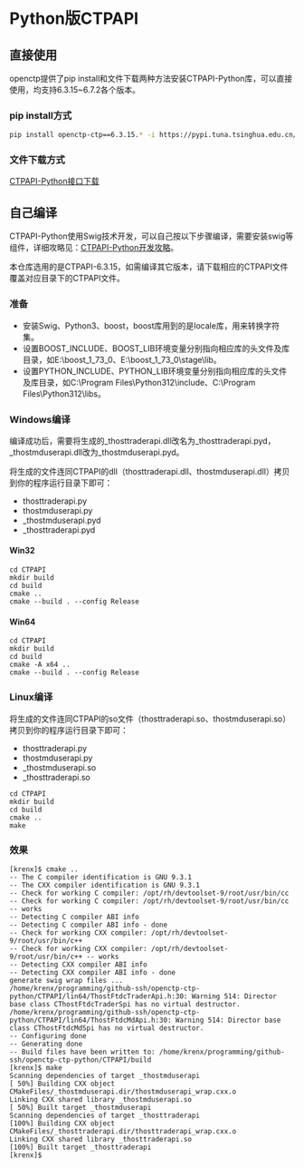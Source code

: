 # Python版CTPAPI

## 直接使用

openctp提供了pip install和文件下载两种方法安装CTPAPI-Python库，可以直接使用，均支持6.3.15~6.7.2各个版本。

### pip install方式

```bash
pip install openctp-ctp==6.3.15.* -i https://pypi.tuna.tsinghua.edu.cn/simple --trusted-host=pypi.tuna.tsinghua.edu.cn
```

### 文件下载方式

[CTPAPI-Python接口下载](http://openctp.cn/download.html)

## 自己编译
CTPAPI-Python使用Swig技术开发，可以自己按以下步骤编译，需要安装swig等组件，详细攻略见：[CTPAPI-Python开发攻略](https://zhuanlan.zhihu.com/p/688672132)。

本仓库选用的是CTPAPI-6.3.15，如需编译其它版本，请下载相应的CTPAPI文件覆盖对应目录下的CTPAPI文件。

### 准备
- 安装Swig、Python3、boost，boost库用到的是locale库，用来转换字符集。
- 设置BOOST_INCLUDE、BOOST_LIB环境变量分别指向相应库的头文件及库目录，如E:\boost_1_73_0、E:\boost_1_73_0\stage\lib。
- 设置PYTHON_INCLUDE、PYTHON_LIB环境变量分别指向相应库的头文件及库目录，如C:\Program Files\Python312\include、C:\Program Files\Python312\libs。

### Windows编译
编译成功后，需要将生成的_thosttraderapi.dll改名为_thosttraderapi.pyd，_thostmduserapi.dll改为_thostmduserapi.pyd。

将生成的文件连同CTPAPI的dll（thosttraderapi.dll、thostmduserapi.dll）拷贝到你的程序运行目录下即可：
- thosttraderapi.py
- thostmduserapi.py
- _thostmduserapi.pyd
- _thosttraderapi.pyd

#### Win32
```
cd CTPAPI
mkdir build
cd build
cmake ..
cmake --build . --config Release
```

#### Win64
```
cd CTPAPI
mkdir build
cd build
cmake -A x64 ..
cmake --build . --config Release
```

### Linux编译
将生成的文件连同CTPAPI的so文件（thosttraderapi.so、thostmduserapi.so）拷贝到你的程序运行目录下即可：
- thosttraderapi.py
- thostmduserapi.py
- _thostmduserapi.so
- _thosttraderapi.so
```
cd CTPAPI
mkdir build
cd build
cmake ..
make
```
### 效果
```
[krenx]$ cmake ..
-- The C compiler identification is GNU 9.3.1
-- The CXX compiler identification is GNU 9.3.1
-- Check for working C compiler: /opt/rh/devtoolset-9/root/usr/bin/cc
-- Check for working C compiler: /opt/rh/devtoolset-9/root/usr/bin/cc -- works
-- Detecting C compiler ABI info
-- Detecting C compiler ABI info - done
-- Check for working CXX compiler: /opt/rh/devtoolset-9/root/usr/bin/c++
-- Check for working CXX compiler: /opt/rh/devtoolset-9/root/usr/bin/c++ -- works
-- Detecting CXX compiler ABI info
-- Detecting CXX compiler ABI info - done
generate swig wrap files ...
/home/krenx/programming/github-ssh/openctp-ctp-python/CTPAPI/lin64/ThostFtdcTraderApi.h:30: Warning 514: Director base class CThostFtdcTraderSpi has no virtual destructor.
/home/krenx/programming/github-ssh/openctp-ctp-python/CTPAPI/lin64/ThostFtdcMdApi.h:30: Warning 514: Director base class CThostFtdcMdSpi has no virtual destructor.
-- Configuring done
-- Generating done
-- Build files have been written to: /home/krenx/programming/github-ssh/openctp-ctp-python/CTPAPI/build
[krenx]$ make
Scanning dependencies of target _thostmduserapi
[ 50%] Building CXX object CMakeFiles/_thostmduserapi.dir/thostmduserapi_wrap.cxx.o
Linking CXX shared library _thostmduserapi.so
[ 50%] Built target _thostmduserapi
Scanning dependencies of target _thosttraderapi
[100%] Building CXX object CMakeFiles/_thosttraderapi.dir/thosttraderapi_wrap.cxx.o
Linking CXX shared library _thosttraderapi.so
[100%] Built target _thosttraderapi
[krenx]$
```
